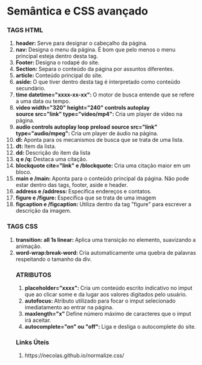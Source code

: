 <h1>Semântica e CSS avançado</h1>

<h3>TAGS HTML</h3>
<ol>
<li><strong>header: </strong>Serve para designar o cabeçalho da página.</li>
<li><strong>nav: </strong>Designa o menu da página. É bom que pelo menos o menu principal esteja dentro desta tag.</li>
<li><strong>Footer: </strong>Designa o rodapé do site.</li>
<li><strong>Section: </strong>Separa o conteúdo da página por assuntos diferentes.</li>
<li><strong>article: </strong>Conteúdo principal do site.</li>
<li><strong>aside: </strong>O que tiver dentro desta tag é interpretado como conteúdo secundário.</li>
<li><strong>time datetime="xxxx-xx-xx": </strong>O motor de busca entende que se refere a uma data ou tempo.</li>
<li><strong>video width="320" height="240" controls autoplay</strong><br>
<strong>source src="link" type="video/mp4": </strong> Cria um player de vídeo na página.</li>
<li><strong>audio controls autoplay loop preload</strong>
<strong>source src="link" type="audio/mpeg": </strong>Cria um player de áudio na página.</li>
<li><strong>dl: </strong>Aponta para os mecanismos de busca que se trata de uma lista.</li>
<li><strong>dt: </strong>Item da lista.</li>
<li><strong>dd: </strong>Descrição do item da lista</li>
<li><strong>q e /q: </strong>Destaca uma citação.</li>
<li><strong>blockquote cite="link" e /blockquote: </strong>Cria uma citação maior em um bloco.</li>
<li><strong>main e /main: </strong>Aponta para o conteúdo principal da página. Não pode estar dentro das tags, footer, aside e header.</li>
<li><strong>address e /address: </strong>Especifica endereços e contatos.</li>
<li><strong>figure e /figure: </strong>Especifica que se trata de uma imagem</li>
<li><strong>figcaption e /figcaption: </strong>Utiliza dentro da tag "figure" para escrever a descrição da imagem.</li>
</ol>

<h3>TAGS CSS</h3>
<ol>
<li><strong>transition: all 1s linear: </strong>Aplica uma transição no elemento, suavizando a animação.</li>
<li><strong>word-wrap:break-word: </strong>Cria automaticamente uma quebra de palavras respeitando o tamanho da div.</li>

<h3>ATRIBUTOS</h3>
<ol>
<li><strong>placeholder="xxxx": </strong>Cria um conteúdo escrito indicativo no imput que ao clicar some e da lugar aos valores digitados pelo usuário.</li>
<li><strong>autofocus: </strong>Atributo utilizado para focar o imput selecionado imediatamento ao entrar na página.</li>
<li><strong>maxlength="x" </strong>Define número máximo de caracteres que o imput irá aceitar.</li>
<li><strong>autocomplete="on" ou "off": </strong>Liga e desliga o autocomplete do site.</li>
</ol>

<h3>Links Úteis</h3>
<ol>
<li>https://necolas.github.io/normalize.css/</li>


